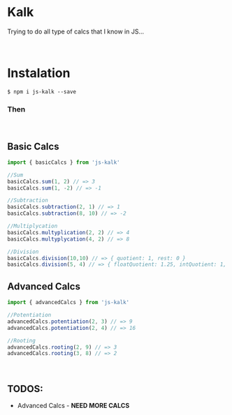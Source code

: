 # Kalk
Trying to do all type of calcs that I know in JS...

<br/>

# Instalation
```
$ npm i js-kalk --save
```

### Then

<br/>

## Basic Calcs
```js
import { basicCalcs } from 'js-kalk'

//Sum
basicCalcs.sum(1, 2) // => 3
basicCalcs.sum(1, -2) // => -1

//Subtraction
basicCalcs.subtraction(2, 1) // => 1
basicCalcs.subtraction(8, 10) // => -2

//Multiplycation
basicCalcs.multyplication(2, 2) // => 4
basicCalcs.multyplycation(4, 2) // => 8

//Division
basicCalcs.division(10,10) // => { quotient: 1, rest: 0 }
basicCalcs.division(5, 4) // => { floatQuotient: 1.25, intQuotient: 1, rest: 1 }
```

## Advanced Calcs
```js
import { advancedCalcs } from 'js-kalk'

//Potentiation
advancedCalcs.potentiation(2, 3) // => 9
advancedCalcs.potentiation(2, 4) // => 16

//Rooting
advancedCalcs.rooting(2, 9) // => 3
advancedCalcs.rooting(3, 8) // => 2
```

<br/>

## TODOS:

- Advanced Calcs - **NEED MORE CALCS**
